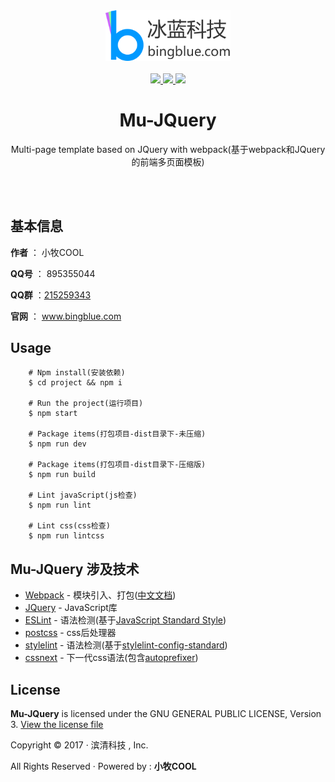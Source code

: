 <div align="center">
  <a href="https://github.com/bingblue/mu-cli">
    <img width="200" heigth="200" src="https://github.com/bingblue/group/blob/master/public/img/logo-all.png">
  </a>
  <br>
  <br>
	<a href="https://standardjs.com">
		<img src="https://img.shields.io/badge/code_style-standard-brightgreen.svg">
	</a>
  <a href="https://github.com/stylelint/stylelint">
		<img src="https://img.shields.io/badge/css%20style-stylelint-brightgreen.svg">
	</a>
  <a href="https://jq.qq.com/?_wv=1027&k=5tyQDAd">
		<img src="https://img.shields.io/badge/QQ%20Group-215259343-blue.svg">
	</a>
  <h1>Mu-JQuery</h1>
  <p>
    Multi-page template based on JQuery with webpack(基于webpack和JQuery的前端多页面模板)
  <p>
  <br>
  <br>
</div>

## 基本信息

**作者** ： 小牧COOL

**QQ号** ： 895355044

**QQ群** ：[215259343][11]

**官网** ： www.bingblue.com

## Usage

```console
    # Npm install(安装依赖)
    $ cd project && npm i

    # Run the project(运行项目)
    $ npm start

    # Package items(打包项目-dist目录下-未压缩)
    $ npm run dev

    # Package items(打包项目-dist目录下-压缩版)
    $ npm run build

    # Lint javaScript(js检查)
    $ npm run lint

    # Lint css(css检查)
    $ npm run lintcss
```

## Mu-JQuery 涉及技术

- [Webpack][1]   -   模块引入、打包([中文文档][5])
- [JQuery][2]    -   JavaScript库
- [ESLint][3]    -   语法检测(基于[JavaScript Standard Style][4])
- [postcss][6]   -   css后处理器
- [stylelint][7] -   语法检测(基于[stylelint-config-standard][8])
- [cssnext][9]   -   下一代css语法(包含[autoprefixer][10])


## License

**Mu-JQuery** is licensed under the GNU GENERAL PUBLIC LICENSE, Version 3. [View the license file](https://github.com/xiaomucool/mu-templates/blob/master/LICENSE)

Copyright © 2017 · 滨清科技 , Inc. 

All Rights Reserved · Powered by : **小牧COOL**


[1]:https://webpack.js.org/
[2]:http://jquery.com/
[3]:http://eslint.cn/
[4]:https://github.com/standard/standard/blob/master/docs/README-zhcn.md
[5]:https://doc.webpack-china.org/
[6]:http://postcss.org/
[7]:https://github.com/stylelint/stylelint
[8]:https://github.com/stylelint/stylelint-config-standard
[9]:http://cssnext.io/
[10]:https://github.com/postcss/autoprefixer
[11]:https://jq.qq.com/?_wv=1027&k=5tyQDAd
